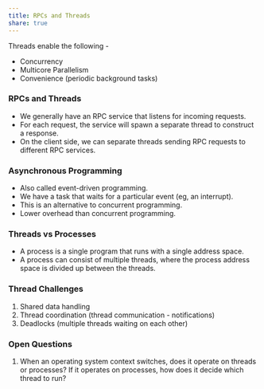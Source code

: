 ```yaml
---
title: RPCs and Threads
share: true
---
```


Threads enable the following - 

* Concurrency
* Multicore Parallelism
* Convenience (periodic background tasks)

### RPCs and Threads

* We generally have an RPC service that listens for incoming requests.
* For each request, the service will spawn a separate thread to construct a response.
* On the client side, we can separate threads sending RPC requests to different RPC services.

### Asynchronous Programming

* Also called event-driven programming.
* We have a task that waits for a particular event (eg, an interrupt).
* This is an alternative to concurrent programming.
* Lower overhead than concurrent programming.

### Threads vs Processes

* A process is a single program that runs with a single address space.
* A process can consist of multiple threads, where the process address space is divided up between the threads.

### Thread Challenges

1. Shared data handling
1. Thread coordination (thread communication - notifications)
1. Deadlocks (multiple threads waiting on each other)

### Open Questions

1. When an operating system context switches, does it operate on threads or processes? If it operates on processes, how does it decide which thread to run?
